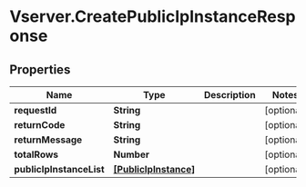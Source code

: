 # Vserver.CreatePublicIpInstanceResponse

## Properties
Name | Type | Description | Notes
------------ | ------------- | ------------- | -------------
**requestId** | **String** |  | [optional] 
**returnCode** | **String** |  | [optional] 
**returnMessage** | **String** |  | [optional] 
**totalRows** | **Number** |  | [optional] 
**publicIpInstanceList** | [**[PublicIpInstance]**](PublicIpInstance.md) |  | [optional] 


